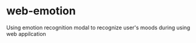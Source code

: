 # web-emotion
Using emotion recognition modal to recognize user's moods during using web appilcation
